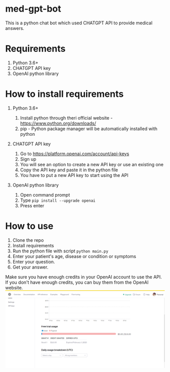 # med-gpt-bot
This is a python chat bot which used CHATGPT API to provide medical answers.

# Requirements
1. Python 3.6+
2. CHATGPT API key
3. OpenAI python library

# How to install requirements
1. Python 3.6+
    1. Install python through theri official website - https://www.python.org/downloads/
    2. pip - Python package manager will be automatically installed with python

2. CHATGPT API key
    1. Go to https://platform.openai.com/account/api-keys
    2. Sign up
    4. You will see an option to create a new API key or use an existing one
    5. Copy the API key and paste it in the python file
    6. You have to put a new API key to start using the API

3. OpenAI python library
    1. Open command prompt
    2. Type `pip install --upgrade openai`
    3. Press enter

# How to use
1. Clone the repo
2. Install requirements
3. Run the python file with script `python main.py`
4. Enter your patient's age, disease or condition or symptoms
5. Enter your question.
6. Get your answer.


Make sure you have enough credits in your OpenAI account to use the API. If you don't have enough credits, you can buy them from the OpenAI website.
![Alt text](image.png)